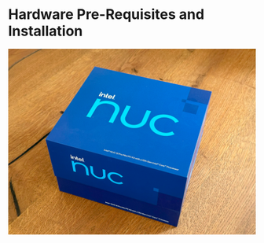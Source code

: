 # Hardware Pre-Requisites and Installation

<img src="https://raw.githubusercontent.com/Mr-W1nst0n/HomeLab/main/media/Hardware-IntelNucBox.jpg">